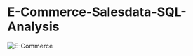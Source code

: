 # E-Commerce-Salesdata-SQL-Analysis
![E-Commerce](https://plus.unsplash.com/premium_photo-1683798464819-d1376249293e?q=80&w=1780&auto=format&fit=crop&ixlib=rb-4.0.3&ixid=M3wxMjA3fDB8MHxwaG90by1wYWdlfHx8fGVufDB8fHx8fA%3D%3D)
